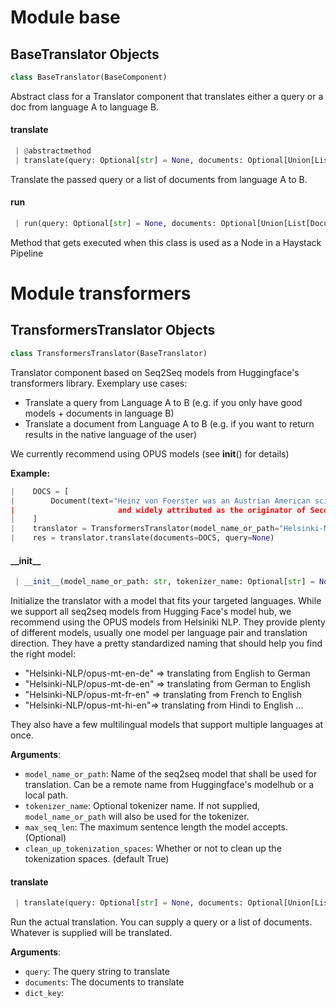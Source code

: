 <a name="base"></a>
# Module base

<a name="base.BaseTranslator"></a>
## BaseTranslator Objects

```python
class BaseTranslator(BaseComponent)
```

Abstract class for a Translator component that translates either a query or a doc from language A to language B.

<a name="base.BaseTranslator.translate"></a>
#### translate

```python
 | @abstractmethod
 | translate(query: Optional[str] = None, documents: Optional[Union[List[Document], List[str], List[Dict[str, Any]]]] = None, dict_key: Optional[str] = None) -> Union[str, List[Document], List[str], List[Dict[str, Any]]]
```

Translate the passed query or a list of documents from language A to B.

<a name="base.BaseTranslator.run"></a>
#### run

```python
 | run(query: Optional[str] = None, documents: Optional[Union[List[Document], List[str], List[Dict[str, Any]]]] = None, answers: Optional[Union[Dict[str, Any], List[Dict[str, Any]]]] = None, dict_key: Optional[str] = None)
```

Method that gets executed when this class is used as a Node in a Haystack Pipeline

<a name="transformers"></a>
# Module transformers

<a name="transformers.TransformersTranslator"></a>
## TransformersTranslator Objects

```python
class TransformersTranslator(BaseTranslator)
```

Translator component based on Seq2Seq models from Huggingface's transformers library.
Exemplary use cases:
- Translate a query from Language A to B (e.g. if you only have good models + documents in language B)
- Translate a document from Language A to B (e.g. if you want to return results in the native language of the user)

We currently recommend using OPUS models (see __init__() for details)

**Example:**

```python
|    DOCS = [
|        Document(text="Heinz von Foerster was an Austrian American scientist combining physics and philosophy,
|                       and widely attributed as the originator of Second-order cybernetics.")
|    ]
|    translator = TransformersTranslator(model_name_or_path="Helsinki-NLP/opus-mt-en-de")
|    res = translator.translate(documents=DOCS, query=None)
```

<a name="transformers.TransformersTranslator.__init__"></a>
#### \_\_init\_\_

```python
 | __init__(model_name_or_path: str, tokenizer_name: Optional[str] = None, max_seq_len: Optional[int] = None, clean_up_tokenization_spaces: Optional[bool] = True)
```

Initialize the translator with a model that fits your targeted languages. While we support all seq2seq
models from Hugging Face's model hub, we recommend using the OPUS models from Helsiniki NLP. They provide plenty
of different models, usually one model per language pair and translation direction.
They have a pretty standardized naming that should help you find the right model:
- "Helsinki-NLP/opus-mt-en-de" => translating from English to German
- "Helsinki-NLP/opus-mt-de-en" => translating from German to English
- "Helsinki-NLP/opus-mt-fr-en" => translating from French to English
- "Helsinki-NLP/opus-mt-hi-en"=> translating from Hindi to English
...

They also have a few multilingual models that support multiple languages at once.

**Arguments**:

- `model_name_or_path`: Name of the seq2seq model that shall be used for translation.
                           Can be a remote name from Huggingface's modelhub or a local path.
- `tokenizer_name`: Optional tokenizer name. If not supplied, `model_name_or_path` will also be used for the
                       tokenizer.
- `max_seq_len`: The maximum sentence length the model accepts. (Optional)
- `clean_up_tokenization_spaces`: Whether or not to clean up the tokenization spaces. (default True)

<a name="transformers.TransformersTranslator.translate"></a>
#### translate

```python
 | translate(query: Optional[str] = None, documents: Optional[Union[List[Document], List[str], List[Dict[str, Any]]]] = None, dict_key: Optional[str] = None) -> Union[str, List[Document], List[str], List[Dict[str, Any]]]
```

Run the actual translation. You can supply a query or a list of documents. Whatever is supplied will be translated.

**Arguments**:

- `query`: The query string to translate
- `documents`: The documents to translate
- `dict_key`:
